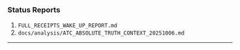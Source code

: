 ### Status Reports

1. `FULL_RECEIPTS_WAKE_UP_REPORT.md`
2. `docs/analysis/ATC_ABSOLUTE_TRUTH_CONTEXT_20251006.md`

---
